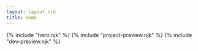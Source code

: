 ```yaml
---
layout: layout.njk
title: Home
---
```


{% include "hero.njk" %}
{% include "project-preview.njk" %}
{% include "dev-preview.njk" %}